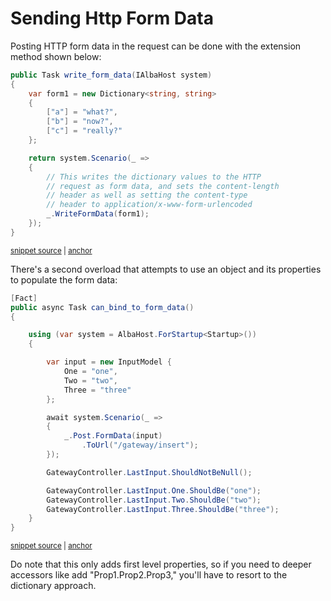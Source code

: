 # Sending Http Form Data

Posting HTTP form data in the request can be done with the extension method shown below:

<!-- snippet: sample_write_form_data -->
<a id='snippet-sample_write_form_data'></a>
```cs
public Task write_form_data(IAlbaHost system)
{
    var form1 = new Dictionary<string, string>
    {
        ["a"] = "what?",
        ["b"] = "now?",
        ["c"] = "really?"
    };

    return system.Scenario(_ =>
    {
        // This writes the dictionary values to the HTTP
        // request as form data, and sets the content-length
        // header as well as setting the content-type
        // header to application/x-www-form-urlencoded
        _.WriteFormData(form1);
    });
}
```
<sup><a href='https://github.com/JasperFx/alba/blob/master/src/Alba.Testing/Samples/FormData.cs#L8-L27' title='Snippet source file'>snippet source</a> | <a href='#snippet-sample_write_form_data' title='Start of snippet'>anchor</a></sup>
<!-- endSnippet -->

There's a second overload that attempts to use an object and its properties to populate the form data:

<!-- snippet: sample_binding_against_a_model -->
<a id='snippet-sample_binding_against_a_model'></a>
```cs
[Fact]
public async Task can_bind_to_form_data()
{

    using (var system = AlbaHost.ForStartup<Startup>())
    {

        var input = new InputModel {
            One = "one",
            Two = "two",
            Three = "three"
        };

        await system.Scenario(_ =>
        {
            _.Post.FormData(input)
                .ToUrl("/gateway/insert");
        });

        GatewayController.LastInput.ShouldNotBeNull();

        GatewayController.LastInput.One.ShouldBe("one");
        GatewayController.LastInput.Two.ShouldBe("two");
        GatewayController.LastInput.Three.ShouldBe("three");
    }
}
```
<sup><a href='https://github.com/JasperFx/alba/blob/master/src/Alba.Testing/Acceptance/data_binding_in_mvc_app.cs#L12-L41' title='Snippet source file'>snippet source</a> | <a href='#snippet-sample_binding_against_a_model' title='Start of snippet'>anchor</a></sup>
<!-- endSnippet -->

Do note that this only adds first level properties, so if you need to deeper accessors like add "Prop1.Prop2.Prop3,"
you'll have to resort to the dictionary approach.
